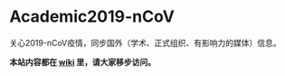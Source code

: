 # Academic2019-nCoV
关心2019-nCoV疫情，同步国外（学术、正式组织、有影响力的媒体）信息。


**本站内容都在 [wiki](https://github.com/Academic-nCoV/2019-nCoV/wiki) 里，请大家移步访问。**
